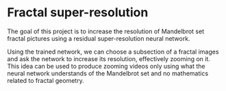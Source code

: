 # Fractal super-resolution

The goal of this project is to increase the resolution of Mandelbrot
set fractal pictures using a residual super-resolution neural network.

Using the trained network, we can choose a subsection of a fractal
images and ask the network to increase its resolution, effectively
zooming on it. This idea can be used to produce zooming videos only
using what the neural network understands of the Mandelbrot set and
no mathematics related to fractal geometry.
